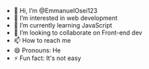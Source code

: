 - 👋 Hi, I’m @EmmanuelOsei123
- 👀 I’m interested in web development
- 🌱 I’m currently learning JavaScript
- 💞️ I’m looking to collaborate on Front-end dev
- 📫 How to reach me 
- 😄 Pronouns: He
- ⚡ Fun fact: It's not easy

<!---
EmmanuelOsei123/EmmanuelOsei123 is a ✨ special ✨ repository because its `README.md` (this file) appears on your GitHub profile.
You can click the Preview link to take a look at your changes.
--->
